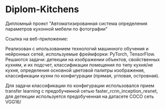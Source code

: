 # Diplom-Kitchens
Дипломный проект "Автоматизированная система определения параметров кухонной мебели по фотографии"

Ссылка на веб-приложение:

Реализован с ипользованием технологий машинного обучения и нейронных сетей, используемые фреймфорки: PyTorch, TensorFlow.
Решаются задачи:
детекции на изображении объектов, свойственных кухням, и их подсчет,
классификации помещения по типу кухня/не кухня,
определения основной цветовой палитры изображения,
классификации кухни по конфигурации (прямая, угловая, островная).

Для задачи классификации по конфигурации использовался прием transfer learning с предобученной сетью faster_rcnn_inception_resnet, для детекции используется предобученная
на датасете COCO сеть VGG16/
